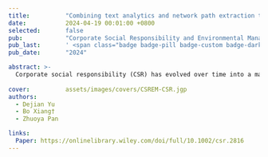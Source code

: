 ```yaml
---
title:          "Combining text analytics and network path extraction to trace CSR in the social sciences: Intellectual structures and diffusion trajectories"
date:           2024-04-19 00:01:00 +0800
selected:       false
pub:            "Corporate Social Responsibility and Environmental Management"
pub_last:       ' <span class="badge badge-pill badge-custom badge-dark">Journal</span>'
pub_date:       "2024"

abstract: >-
  Corporate social responsibility (CSR) has evolved over time into a mature interdisciplinary scientific field. However, there is a lack of research to explore the disciplinary association patterns and diffusion trajectories of scientific knowledge within this field. This research proposes a knowledge tracing framework that combines text analysis based on scientific texts and main path extraction based on citation networks to fill this gap.
  
cover:          assets/images/covers/CSREM-CSR.jgp
authors:
  - Dejian Yu
  - Bo Xiang†
  - Zhuoya Pan

links:
  Paper: https://onlinelibrary.wiley.com/doi/full/10.1002/csr.2816
---
```

